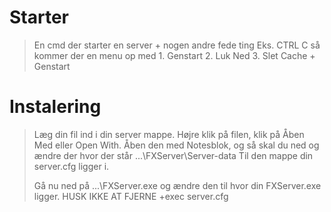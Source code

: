 # Starter
> En cmd der starter en server +  nogen andre fede ting Eks. CTRL C så kommer der en menu op med 1. Genstart 2. Luk Ned 3. Slet Cache + Genstart

# Instalering
> Læg din fil ind i din server mappe. Højre klik på filen, klik på Åben Med eller Open With. Åben den med Notesblok, og så skal du ned og ændre der hvor der står ...\FXServer\Server-data Til den mappe din server.cfg ligger i.
> 
> Gå nu ned på ...\FXServer.exe og ændre den til hvor din FXServer.exe ligger. HUSK IKKE AT FJERNE +exec server.cfg
